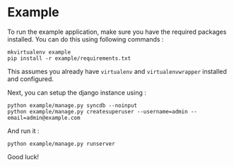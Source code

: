 # Example

To run the example application, make sure you have the required
packages installed.  You can do this using following commands :

```shell
mkvirtualenv example
pip install -r example/requirements.txt
```

This assumes you already have ``virtualenv`` and ``virtualenvwrapper``
installed and configured.

Next, you can setup the django instance using :

```shell
python example/manage.py syncdb --noinput
python example/manage.py createsuperuser --username=admin --email=admin@example.com
```

And run it :
```shell
python example/manage.py runserver
```

Good luck!
